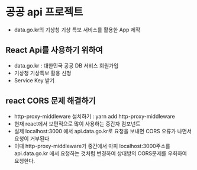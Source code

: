# 공공 api 프로젝트

- data.go.kr의 기상청 기상 특보 서비스를 활용한 App 제작

## React Api를 사용하기 위하여

- data.go.kr : 대한민국 공공 DB 서비스 회원가입
- 기상청 기상특보 활용 신청
- Service Key 받기

## react CORS 문제 해결하기

- http-proxy-middleware 설치하기 : yarn add http-proxy-middleware
- 현재 react에서 보편적으로 많이 사용하는 중간자 컴포넌트
- 실제 localhost:3000 에서 api.data.go.kr로 요청을 보내면 CORS 오류가
  나면서 요청이 거부된다
- 이때 http-proxy-middleware가 중간에서 마피 localhost:3000주소를 api.data.go.kr
  에서 요청하는 것처럼 변경하여 상대방의 CORS문제를 우회하여 요청한다.
